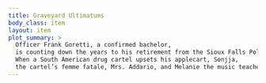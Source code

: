 ```yaml
---
title: Graveyard Ultimatums
body_class: item
layout: item
plot_summary: >
  Officer Frank Goretti, a confirmed bachelor,
  is counting down the years to his retirement from the Sioux Falls Police Department.
  When a South American drug cartel upsets his applecart, Sonjja,
  the cartel’s femme fatale, Mrs. Addario, and Melanie the music teacher are all there to help him.
---
```


